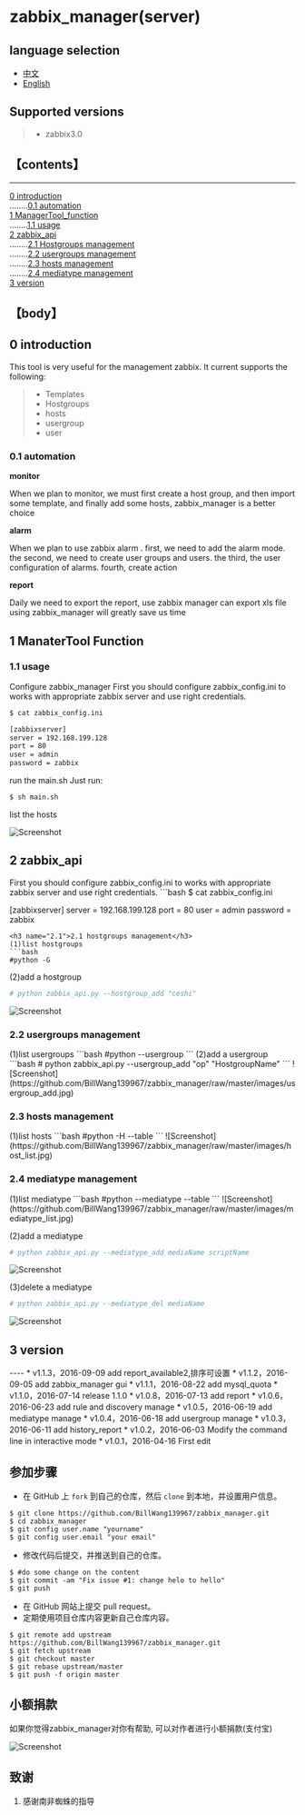 # zabbix_manager(server)
## language selection

+ [中文](https://github.com/BillWang139967/zabbix_manager/blob/master/README.zh.md)
+ [English](https://github.com/BillWang139967/zabbix_manager/blob/master/README.md)

## Supported versions
> * zabbix3.0

## 【contents】
----

[0 introduction](#0)  
........[0.1 automation ](#0.1)  
[1 ManagerTool_function ](#1)  
........[1.1 usage ](#1.1)  
[2 zabbix_api ](#2)  
........[2.1 Hostgroups management ](#2.1)  
........[2.2 usergroups management ](#2.2)  
........[2.3 hosts management ](#2.3)  
........[2.4 mediatype management ](#2.4)  
[3 version ](#3)  


## 【body】

<h2 name="0">0 introduction</h2>

This tool is very useful for the  management zabbix.
It current supports the following:
> * Templates 
> * Hostgroups
> * hosts
> * usergroup
> * user

<h3 name="0.1">0.1 automation</h3>

**monitor**

When we plan to monitor, we must first create a host group, and then import some template, and finally add some hosts, zabbix_manager is a better choice

**alarm**

When we plan to use zabbix alarm . 
first, we need to add the alarm mode. 
the second, we need to create user groups and users.
the third, the user configuration of alarms. 
fourth, create action

**report**

Daily we need to export the report, use zabbix manager can export xls file using zabbix_manager will greatly save us time

<h2 name="1">1 ManaterTool Function</h2>

<h3 name="1.1">1.1 usage</h3>

Configure zabbix_manager
First you should configure zabbix_config.ini to works with appropriate zabbix server and use right credentials.
```bash
$ cat zabbix_config.ini

[zabbixserver]
server = 192.168.199.128
port = 80
user = admin
password = zabbix
``` 
run the main.sh
Just run: 
```bash
$ sh main.sh

```
list the hosts

![Screenshot](https://github.com/BillWang139967/zabbix_manager/raw/master/images/host_get.jpg)

<h2 name="2">2 zabbix_api</h2>
First you should configure zabbix_config.ini to works with appropriate zabbix server and use right credentials.
```bash
$ cat zabbix_config.ini

[zabbixserver]
server = 192.168.199.128
port = 80
user = admin
password = zabbix
``` 
<h3 name="2.1">2.1 hostgroups management</h3>
(1)list hostgroups
```bash
#python -G

```
(2)add a hostgroup
```bash
# python zabbix_api.py --hostgroup_add "ceshi"

```
![Screenshot](https://github.com/BillWang139967/zabbix_manager/raw/master/images/hostgroup_add.jpg)
<h3 name="2.2">2.2 usergroups management</h3>
(1)list usergroups
```bash
#python --usergroup
```
(2)add a usergroup
```bash
# python zabbix_api.py --usergroup_add "op" "HostgroupName"
```
![Screenshot](https://github.com/BillWang139967/zabbix_manager/raw/master/images/usergroup_add.jpg)
<h3 name="2.3">2.3 hosts management</h3>
(1)list hosts
```bash
#python -H --table
```
![Screenshot](https://github.com/BillWang139967/zabbix_manager/raw/master/images/host_list.jpg)
<h3 name="2.4">2.4 mediatype management</h3>
(1)list mediatype
```bash
#python --mediatype --table
```
![Screenshot](https://github.com/BillWang139967/zabbix_manager/raw/master/images/mediatype_list.jpg)

(2)add a mediatype
```bash
# python zabbix_api.py --mediatype_add mediaName scriptName
```
![Screenshot](https://github.com/BillWang139967/zabbix_manager/raw/master/images/mediatype_add.jpg)

(3)delete a mediatype
```bash
# python zabbix_api.py --mediatype_del mediaName
```
![Screenshot](https://github.com/BillWang139967/zabbix_manager/raw/master/images/mediatype_del.jpg)
<h2 name="3">3 version</h2>
----
* v1.1.3，2016-09-09 add report_available2,排序可设置
* v1.1.2，2016-09-05 add zabbix_manager gui
* v1.1.1，2016-08-22 add mysql_quota
* v1.1.0，2016-07-14 release 1.1.0
* v1.0.8，2016-07-13 add report
* v1.0.6，2016-06-23 add rule and discovery manage
* v1.0.5，2016-06-19 add mediatype manage
* v1.0.4，2016-06-18 add usergroup manage
* v1.0.3，2016-06-11 add history_report
* v1.0.2，2016-06-03 Modify the command line in interactive mode
* v1.0.1，2016-04-16 First edit


## 参加步骤

* 在 GitHub 上 `fork` 到自己的仓库，然后 `clone` 到本地，并设置用户信息。
```
$ git clone https://github.com/BillWang139967/zabbix_manager.git
$ cd zabbix_manager
$ git config user.name "yourname"
$ git config user.email "your email"
```
* 修改代码后提交，并推送到自己的仓库。
```
$ #do some change on the content
$ git commit -am "Fix issue #1: change helo to hello"
$ git push
```
* 在 GitHub 网站上提交 pull request。
* 定期使用项目仓库内容更新自己仓库内容。
```
$ git remote add upstream https://github.com/BillWang139967/zabbix_manager.git
$ git fetch upstream
$ git checkout master
$ git rebase upstream/master
$ git push -f origin master
```
## 小额捐款

如果你觉得zabbix_manager对你有帮助, 可以对作者进行小额捐款(支付宝)

![Screenshot](https://github.com/BillWang139967/zabbix_manager/raw/master/images/5.jpg)


## 致谢

1. 感谢南非蜘蛛的指导
